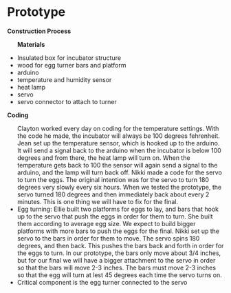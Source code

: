 Prototype
=========

<b>Construction Process</b>

<ul>

<b>Materials</b>
<li>Insulated box for incubator structure</li>
<li>wood for egg turner bars and platform</li>
<li>arduino</li>
<li>temperature and humidity sensor</li>
<li>heat lamp</li>
<li>servo</li>
<li>servo connector to attach to turner</li>

</ul>

<b>Coding</b> 

<ul>
Clayton worked every day on coding for the temperature settings. With the code he made, the incubator will always be 100 degrees fehrenheit. Jean set up the temperature sensor, which is hooked up to the arduino. It will send a signal back to the arduino when the incubator is below 100 degrees and from there, the heat lamp will turn on. When the temperature gets back to 100 the sensor will again send a signal to the arduino, and the lamp will turn back off. Nikki made a code for the servo to turn the eggs. The original intention was for the servo to turn 180 degrees very slowly every six hours. When we tested the prototype, the servo turned 180 degrees and then immediately back about every 2 minutes. This is one thing we will have to fix for the final.</li>
<li>Egg turning: Ellie built two platforms for eggs to lay, and bars that hook up to the servo that push the eggs in order for them to turn. She built them according to average egg size. We expect to build bigger platforms with more bars to push the eggs for the final. Nikki set up the servo to the bars in order for them to move. The servo spins 180 degrees, and then back. This pushes the bars back and forth in order for the eggs to turn. In our prototype, the bars only move about 3/4 inches, but for our final we will have a bigger attachment to the servo in order so that the bars will move 2-3 inches. The bars must move 2-3 inches so that the egg will turn at lest 45 degrees each time the servo turns on.</li>
<li>Critical component is the egg turner connected to the servo</li>

</ul>
